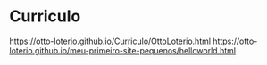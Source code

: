 # Curriculo
https://otto-loterio.github.io/Curriculo/OttoLoterio.html
https://otto-loterio.github.io/meu-primeiro-site-pequenos/helloworld.html
